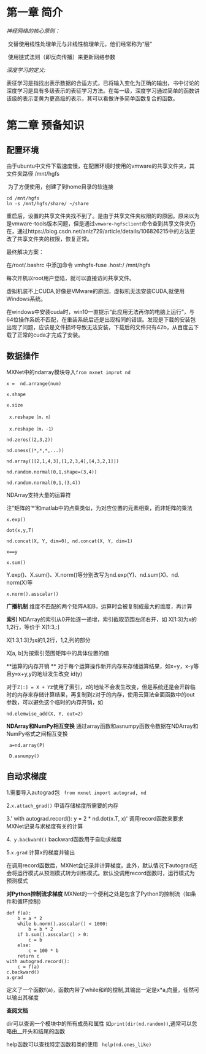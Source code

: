 # 第一章 简介

*神经网络的核心原则：*

​	交替使用线性处理单元与非线性梳理单元，他们经常称为“层”

​	使用链式法则（即反向传播）来更新网络参数

*深度学习的定义:*

表征学习是指找出表示数据的合适方式，已将输入变化为正确的输出，书中讨论的深度学习是具有多级表示的表征学习方法。在每一级，深度学习通过简单的函数讲该级的表示变黄为更高级的表示，其可以看做许多简单函数复合的函数。



# 第二章 预备知识

## 配置环境

由于ubuntu中文件下载速度慢，在配置环境时使用的vmware的共享文件夹，其文件夹路径  /mnt/hgfs

​	为了方便使用，创建了到home目录的软连接

```
cd /mnt/hgfs
ln -s /mnt/hgfs/share/ ~/share
```



重启后，设置的共享文件夹找不到了。是由于共享文件夹权限的的原因。原来以为是vmware-tools版本问题，但是通过` vmware-hgfsclient `命令查到共享文件夹仍在，通过https://blog.csdn.net/anlz729/article/details/106826215中的方法更改了共享文件夹的权限，恢复正常。

最终解决方案：

在/root/.bashrc 中添加命令 vmhgfs-fuse .host:/ /mnt/hgfs

每次开机以root用户登陆，就可以直接访问共享文件。

虚拟机装不上CUDA,好像是VMware的原因，虚拟机无法安装CUDA,就使用Windows系统。

在windows中安装cuda时，win10一直提示“此应用无法再你的电脑上运行”，与64位操作系统不匹配，在重装系统后还是出现相同的错误。发现是下载的安装包出现了问题，应该是文件损坏导致无法安装，下载后的文件只有42b，从百度云下载了正常的cuda才完成了安装。

## 数据操作

MXNet中的ndarray模块导入` from mxnet improt nd `

`x =  nd.arrange(num)`  		<!--创建行向量,创建从0开始的num个连续整数-->

` x.shape `									 <!--获得x的事例形状-->

` x.size `									   <!--返回x的元素总数-->

` x.reshape（m，n）`				  <!--将x该为m行n列的矩阵-->

` x.reshape（m，-1）`				<!--n=x.size/m-->

`nd.zeros((2,3,2))`		        <!--创建形状为（2,3,2）的张量，值为0-->

`nd.oness((*,*,*,...))`		<!--与zeros类似，值为1-->

`nd.array([[2,1,4,3],[1,2,3,4],[4,3,2,1]])`			 <!--制定矩阵的每个值得创建方法-->

`nd.random.normal(0,1,shape=(3,4))`							 <!--随机生成元素的值，每个元素都随机采样于均值为0，标准差为1的正态分布，第三个参数为矩阵的维度-->

`nd.random.normal(0,1,(3,4))`											<!--与上一个函数的作用相同，shape可以省略-->

NDArray支持大量的运算符

注“矩阵的‘*’和matlab中的点乘类似，为对应位置的元素相乘，而非矩阵的乘法

`x.exp()`											<!--每个元素变为以e为底的指数的值-->

`dot(x,y,T)`									  <!--矩阵乘法，第三个参数T表示y要转置，可不要该参数-->

`nd.concat(X, Y, dim=0), nd.concat(X, Y, dim=1)`    <!--将x和y拼接，当dim=0时，行拼接，即行数增加，列数不变，要求两个矩阵的列数相同，dim为1时为列拼接-->

`x==y`												   <!--可以判断两个矩阵对应位置上的值是否相等，相等返回1，不等放回0，矩阵形式-->

`x.sum()`											 <!--求x中所有元素的和-->

Y.exp()、X.sum()、X.norm()等分别改写为nd.exp(Y)、nd.sum(X)、nd.
norm(X)等

`x.norm().asscalar()`				   <!--norm为求L2范数的函数,asscalar()函数将向量转换为python标量-->

**⼴播机制** 维度不匹配的两个矩阵A和B，运算时会被复制成最大的维度，再计算



**索引** NDArray的索引从0开始逐⼀递增，索引截取范围左闭右开，如 X[1:3]为x的1,2行，等价于 X[1:3,:]

X[1:3,1:3]为x的1,2行，1,2,列的部分

 X[a, b]为按索引范围矩阵中的具体位置的值



**运算的内存开销 ** 对于每个运算操作新开内存来存储运算结果，如x+y，x-y等  且y=x+y,y的地址发生改变  id(y)

对于`Z[:] = X + Y`z使用了索引，z的地址不会发生改变，但是系统还是会开辟临时的内存来存储计算结果，再复制到z对于的内存，使用云算法全面函数中的out参数，可以避免这个临时的内存开销，如

`nd.elemwise_add(X, Y, out=Z)`



**NDArray和NumPy相互变换** 通过array函数和asnumpy函数令数据在NDArray和NumPy格式之间相互变换

` a=nd.array(P)`			<!--将numyp实例转换为NDArray实例-->

` D.asnumpy()`				<!--将NDArray实例转换为numyp实例-->

## 自动求梯度

1.需要导入autograd包 ` from mxnet import autograd, nd`

2.`x.attach_grad()` 申请存储梯度所需要的内存

3.' with autograd.record():
			 y = 2 * nd.dot(x.T, x)'   调⽤record函数来要求MXNet记录与求梯度有关的计算

4.` y.backward()` backward函数用于⾃动求梯度

5.`x.grad` 计算x的梯度并输出

在调⽤record函数后，MXNet会记录并计算梯度。此外，默认情况下autograd还
会将运⾏模式从预测模式转为训练模式。默认没调用record函数时，运行模式为预测模式

 **对Python控制流求梯度** MXNet的⼀个便利之处是包含了Python的控制流（如条件和循环控制）

```
def f(a):
	b = a * 2
	while b.norm().asscalar() < 1000:
		b = b * 2
	if b.sum().asscalar() > 0:
		c = b
	else:
		c = 100 * b
	return c
with autograd.record():
	c = f(a)
c.backward()
a.grad
```

 定义了一个函数f(a)，函数内带了while和if的控制,其输出一定是x*a,向量，任然可以输出其梯度

**查阅⽂档** 

dir可以查询一个模块中的所有成员和属性 如`print(dir(nd.random))`,通常可以忽略由__开头和结尾的函数

help函数可以查找特定函数和类的使⽤ ` help(nd.ones_like)`